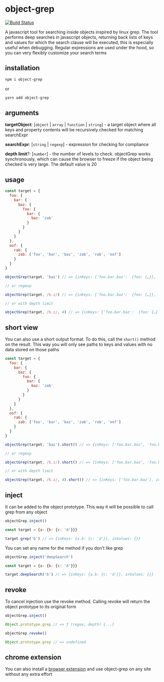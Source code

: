 # object-grep

[![Build Status](https://travis-ci.com/ulitcos/object-grep.svg?branch=master)](https://travis-ci.com/ulitcos/object-grep)

A javascript tool for searching inside objects inspired by linux grep. The tool performs deep searches in javascript
objects, returning back lists of keys and values for which the search clause will be executed, this is especially useful
when debugging. Regular expressions are used under the hood, so you can very flexibly customize your search terms

## installation

```bash
npm i object-grep
```

or

```bash
yarn add object-grep
```

## arguments

**targetObject**: [`object` | `array` | `function` | `string`] - a target object where all keys and property contents
will be recursively checked for matching searchExpr

**searchExpr**: [`string` | `regexp`] - expression for checking for compliance

**depth limit**?: [`number`] - the number of levels to check. objectGrep works synchronously, which can cause the
browser to freeze if the object being checked is very large. The default value is 20

## usage

```javascript
const target = {
  foo: {
    bar: {
      baz: {
        foo: {
          bar: {
            baz: 'zab'
          }
        }
      }
    }
  },
  oof: {
    rab: {
      zab: ['foo', 'bar', 'baz', 'zab', 'rab', 'oof']
    }
  }
}

objectGrep(target, 'baz') // => {inKeys: {'foo.bar.baz':  {foo: {…}}, 'foo.bar.baz.foo.bar.baz': 'zab'}, inValues: {'oof.rab.zab.2': 'baz'}}

// or regexp

objectGrep(target, /b.z/) // => {inKeys: {'foo.bar.baz':  {foo: {…}}, 'foo.bar.baz.foo.bar.baz': 'zab'}, inValues: {'oof.rab.zab.2': 'baz'}}

// or with depth limit

objectGrep(target, /b.z/, 4) // => {inKeys: {'foo.bar.baz':  {foo: {…} }}, inValues: {'oof.rab.zab.2': 'baz'}}
```

## short view

You can also use a short output format. To do this, call the `short()` method on the result. This way you will only see
paths to keys and values with no data stored on those paths

```javascript
const target = {
  foo: {
    bar: {
      baz: {
        foo: {
          bar: {
            baz: 'zab'
          }
        }
      }
    }
  },
  oof: {
    rab: {
      zab: ['foo', 'bar', 'baz', 'zab', 'rab', 'oof']
    }
  }
}

objectGrep(target, 'baz').short() // => {inKeys: ['foo.bar.baz', 'foo.bar.baz.foo.bar.baz'], inValues: ['oof.rab.zab.2']}

// or regexp

objectGrep(target, /b.z/).short() // => {inKeys: ['foo.bar.baz', 'foo.bar.baz.foo.bar.baz'], inValues: ['oof.rab.zab.2']}

// or with depth limit

objectGrep(target, /b.z/, 4).short() // => {inKeys: ['foo.bar.baz'], inValues: ['oof.rab.zab.2']}
```

## inject

It can be added to the object prototype. This way it will be possible to call grep from any object

```javascript
objectGrep.inject()

const target = {a: {b: {c: 'd'}}}

target.grep('b') // => {inKeys: {a.b: {c: 'd'}}, inValues: {}}
```

You can set any name for the method if you don't like grep

```javascript
objectGrep.inject('deepSearch')

const target = {a: {b: {c: 'd'}}}

target.deepSearch('b') // => {inKeys: {a.b: {c: 'd'}}, inValues: {}}
```

## revoke

To cancel injection use the revoke method. Calling revoke will return the
object prototype to its original form

```javascript
objectGrep.inject()

Object.prototype.grep // => ƒ (regex, depth) {...}

objectGrep.revoke()

Object.prototype.grep // => undefined
```

## chrome extension

You can also install a [browser extension](https://github.com/ulitcos/object-grep-chrome-extension) and use object-grep
on any site without any extra effort

